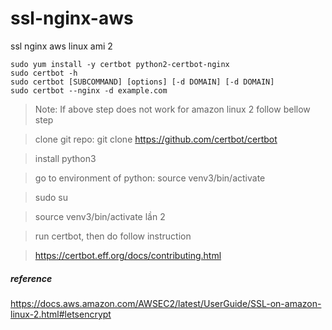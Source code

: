 # ssl-nginx-aws
ssl nginx aws linux ami 2

    sudo yum install -y certbot python2-certbot-nginx
    sudo certbot -h
    sudo certbot [SUBCOMMAND] [options] [-d DOMAIN] [-d DOMAIN]
    sudo certbot --nginx -d example.com

   > Note: If above step does not work for amazon linux 2 follow bellow step
   
   > clone git repo: git clone https://github.com/certbot/certbot
   
   > install python3
   
   > go to environment of python: source venv3/bin/activate
   
   > sudo su
   
   > source venv3/bin/activate lần 2
   
   > run certbot, then do follow instruction
   
   > https://certbot.eff.org/docs/contributing.html
    
 ##### reference
 https://docs.aws.amazon.com/AWSEC2/latest/UserGuide/SSL-on-amazon-linux-2.html#letsencrypt
 
